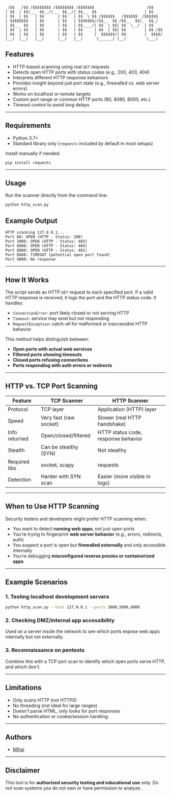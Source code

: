 ```
 /$$   /$$ /$$$$$$$$ /$$$$$$$$ /$$$$$$$                       /$$    
| $$  | $$|__  $$__/|__  $$__/| $$__  $$                     | $$    
| $$  | $$   | $$      | $$   | $$  \ $$ /$$$$$$   /$$$$$$  /$$$$$$  
| $$$$$$$$   | $$      | $$   | $$$$$$$//$$__  $$ /$$__  $$|_  $$_/  
| $$__  $$   | $$      | $$   | $$____/| $$  \ $$| $$  \__/  | $$    
| $$  | $$   | $$      | $$   | $$     | $$  | $$| $$        | $$ /$$
| $$  | $$   | $$      | $$   | $$     |  $$$$$$/| $$        |  $$$$/
|__/  |__/   |__/      |__/   |__/      \______/ |__/         \___/  

```

## Features

- HTTP-based scanning using real `GET` requests
- Detects open HTTP ports with status codes (e.g., 200, 403, 404)
- Interprets different HTTP response behaviors
- Provides insight beyond just port state (e.g., firewalled vs. web server errors)
- Works on localhost or remote targets
- Custom port range or common HTTP ports (80, 8080, 8000, etc.)
- Timeout control to avoid long delays

---

## Requirements

- Python 3.7+
- Standard library only (`requests` included by default in most setups)

Install manually if needed:

```
pip install requests
```

---

## Usage

Run the scanner directly from the command line:

```bash
python http_scan.py
```

## Example Output

```
HTTP scanning 127.0.0.1...
Port 80: OPEN (HTTP - Status: 200)
Port 3000: OPEN (HTTP - Status: 403)
Port 8000: OPEN (HTTP - Status: 404)
Port 8080: OPEN (HTTP - Status: 401)
Port 8888: TIMEOUT (potential open port found)
Port 9000: No response
```

---

## How It Works

The script sends an HTTP `GET` request to each specified port. If a valid HTTP response is received, it logs the port and the HTTP status code. It handles:

- `ConnectionError`: port likely closed or not serving HTTP
- `Timeout`: service may exist but not responding
- `RequestException`: catch-all for malformed or inaccessible HTTP behavior

This method helps distinguish between:

- **Open ports with actual web services**
- **Filtered ports showing timeouts**
- **Closed ports refusing connections**
- **Ports responding with auth errors or redirects**

---

## HTTP vs. TCP Port Scanning

| Feature         | TCP Scanner              | HTTP Scanner                            |
|----------------|--------------------------|-----------------------------------------|
| Protocol        | TCP layer                | Application (HTTP) layer                |
| Speed           | Very fast (raw socket)   | Slower (real HTTP handshake)           |
| Info returned   | Open/closed/filtered     | HTTP status code, response behavior     |
| Stealth         | Can be stealthy (SYN)    | Not stealthy                            |
| Required libs   | socket, scapy            | requests                                |
| Detection       | Harder with SYN scan     | Easier (more visible in logs)           |

---

## When to Use HTTP Scanning

Security testers and developers might prefer HTTP scanning when:

- You want to detect **running web apps**, not just open ports
- You're trying to fingerprint **web server behavior** (e.g., errors, redirects, auth)
- You suspect a port is open but **firewalled externally** and only accessible internally
- You're debugging **misconfigured reverse proxies or containerized apps**

---

## Example Scenarios

### 1. Testing localhost development servers

```bash
python http_scan.py --host 127.0.0.1 --ports 3000,5000,8000
```

### 2. Checking DMZ/internal app accessibility

Used on a server inside the network to see which ports expose web apps internally but not externally.

### 3. Reconnaissance on pentests

Combine this with a TCP port scan to identify which open ports serve HTTP, and which don't.

---

## Limitations

- Only scans HTTP (not HTTPS)
- No threading (not ideal for large ranges)
- Doesn't parse HTML, only looks for port responses
- No authentication or cookie/session handling

---

## Authors

- [Mihai](https://github.com/mihai-ilie-01)

---

## Disclaimer

This tool is for **authorized security testing and educational use** only. Do not scan systems you do not own or have permission to analyze.


